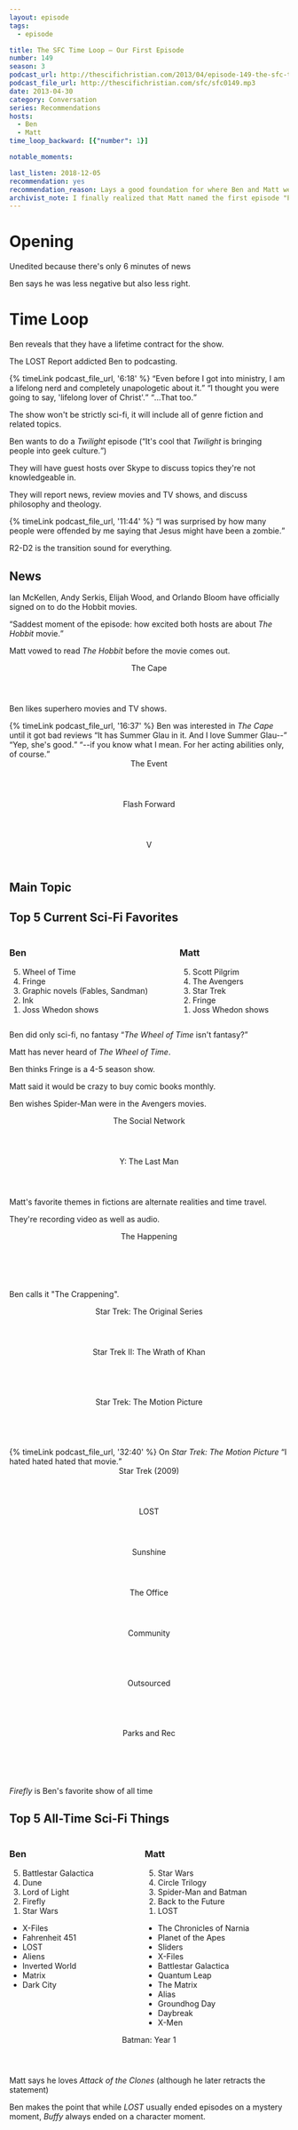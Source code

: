 ```yaml
---
layout: episode
tags:
  - episode

title: The SFC Time Loop – Our First Episode
number: 149
season: 3
podcast_url: http://thescifichristian.com/2013/04/episode-149-the-sfc-time-loop-our-first-episode/
podcast_file_url: http://thescifichristian.com/sfc/sfc0149.mp3
date: 2013-04-30
category: Conversation
series: Recommendations
hosts:
  - Ben
  - Matt
time_loop_backward: [{"number": 1}]

notable_moments:

last_listen: 2018-12-05
recommendation: yes
recommendation_reason: Lays a good foundation for where Ben and Matt were with their interests when they started the show.
archivist_note: I finally realized that Matt named the first episode "Pilot" not because it's a pilot episode, but because the first episode of LOST is titled "Pilot". 🤦‍♂️
---
```

# Opening

Unedited because there's only 6 minutes of news

Ben says he was less negative but also less right.



# Time Loop

Ben reveals that they have a lifetime contract for the show.

The LOST Report addicted Ben to podcasting.

<div class="quote">
  {% timeLink podcast_file_url, '6:18' %}
  <q class="ben">Even before I got into ministry, I am a lifelong nerd and completely unapologetic about it.</q>
  <q class="matt">I thought you were going to say, 'lifelong lover of Christ'.</q>
  <q class="ben">...That too.</q>
</div>

The show won't be strictly sci-fi, it will include all of genre fiction and related topics.

Ben wants to do a <i class="work-title">Twilight</i> episode (<q class="ben inline">It's cool that <i class="work-title">Twilight</i> is bringing people into geek culture.</q>)

They will have guest hosts over Skype to discuss topics they're not knowledgeable in.

They will report news, review movies and TV shows, and discuss philosophy and theology.

<div class="quote">
  {% timeLink podcast_file_url, '11:44' %}
  <q class="matt">I was surprised by how many people were offended by me saying that Jesus might have been a zombie.</q>
</div>

R2-D2 is the transition sound for everything.



## News
Ian McKellen, Andy Serkis, Elijah Wood, and Orlando Bloom have officially signed on to do the Hobbit movies. 

<q class="archivist">Saddest moment of the episode: how excited both hosts are about <i class="work-title">The Hobbit</i> movie.</q>

Matt vowed to read <i class="work-title">The Hobbit</i> before the movie comes out.

<div class="review clearfix is-size-4">
  <header>The Cape</header>
  <div class="rating ben" data-rating="uninterested" title="Uninterested"></div>
  <div class="rating matt" data-rating="yes" title="Yes"></div>
</div>

Ben likes superhero movies and TV shows.

<div class="quote">
  {% timeLink podcast_file_url, '16:37' %}
  <span class="quote-context is-size-6">Ben was interested in <i class="work-title">The Cape</i> until it got bad reviews</span>
  <q class="ben">It has Summer Glau in it. And I love Summer Glau--</q>
  <q class="matt">Yep, she's good.</q>
  <q class="ben">--if you know what I mean. For her acting abilities only, of course.</q>
</div>

<div class="review clearfix is-size-4">
  <header>The Event</header>
  <div class="rating ben" data-rating="no" title="No"></div>
  <div class="rating matt" data-rating="yes" title="Yes"></div>
</div>

<div class="review clearfix is-size-4">
  <header>Flash Forward</header>
  <div class="rating ben" data-rating="no" title="No"></div>
  <div class="rating matt" data-rating="yes" title="Yes"></div>
</div>

<div class="review clearfix is-size-4">
  <header>V</header>
  <div class="rating ben" data-rating="no" title="No"></div>
  <div class="rating matt" data-rating="yes" title="Yes"></div>
</div>



## Main Topic

<div class="top-five">
  <h2 class="has-text-centered">Top 5 Current Sci-Fi Favorites</h2>
  <div class="columns">
    <div class="column ben">
      <h3>Ben</h3>
      <ol reversed>
        <li>Wheel of Time
        <li>Fringe
        <li>Graphic novels (Fables, Sandman) 
        <li>Ink
        <li>Joss Whedon shows
      </ol>
    </div>
    <div class="column matt">
      <h3>Matt</h3>
      <ol reversed>
        <li>Scott Pilgrim
        <li>The Avengers
        <li>Star Trek
        <li>Fringe
        <li>Joss Whedon shows
      </ol>
    </div>
  </div>
</div>

Ben did only sci-fi, no fantasy <q class="archivist inline"><i class="work-title">The Wheel of Time</i> isn't fantasy?</q>

Matt has never heard of <i class="work-title">The Wheel of Time</i>.

Ben thinks Fringe is a 4-5 season show. 

Matt said it would be crazy to buy comic books monthly.

Ben wishes Spider-Man were in the Avengers movies.

<div class="review clearfix is-size-4">
  <header>The Social Network</header>
  <div class="rating ben" data-rating="yes" title="Yes"></div>
  <div class="rating matt" data-rating="no" title="No"></div>
</div>

<div class="review clearfix is-size-4">
  <header>Y: The Last Man</header>
  <div class="rating ben" data-rating="interested" title="Interested"></div>
  <div class="rating matt" data-rating="yes" title="Yes"></div>
</div>

Matt's favorite themes in fictions are alternate realities and time travel.

They're recording video as well as audio.

<div class="review clearfix is-size-4">
  <header>The Happening</header>
  <div class="rating ben" data-rating="no" title="No"></div>
  <div class="rating matt">&nbsp;</div>
</div>

Ben calls it "The Crappening".

<div class="review clearfix is-size-4">
  <header>Star Trek: The Original Series</header>
  <div class="rating ben" data-rating="no" title="No"></div>
  <div class="rating matt" data-rating="yes" title="Yes"></div>
</div>

<div class="review clearfix is-size-4">
  <header>Star Trek II: The Wrath of Khan</header>
  <div class="rating ben" data-rating="yes" title="Yes"></div>
  <div class="rating matt">&nbsp;</div>
</div>

<div class="review clearfix is-size-4">
  <header>Star Trek: The Motion Picture</header>
  <div class="rating ben" data-rating="no" title="No"></div>
  <div class="rating matt">&nbsp;</div>
</div>

<div class="quote">
  {% timeLink podcast_file_url, '32:40' %}
  <span class="quote-context is-size-6">On <i class="work-title">Star Trek: The Motion Picture</i></span>
  <q class="ben">I hated hated hated that movie.</q>
</div>

<div class="review clearfix is-size-4">
  <header>Star Trek (2009)</header>
  <div class="rating ben" data-rating="yes" title="Yes"></div>
  <div class="rating matt" data-rating="yes" title="Yes"></div>
</div>

<div class="review clearfix is-size-4">
  <header>LOST</header>
  <div class="rating ben" data-rating="yes" title="Yes"></div>
  <div class="rating matt" data-rating="yes" title="Yes"></div>
</div>

<div class="review clearfix is-size-4">
  <header>Sunshine</header>
  <div class="rating ben" data-rating="yes" title="Yes"></div>
  <div class="rating matt" data-rating="yes" title="Yes"></div>
</div>

<div class="review clearfix is-size-4">
  <header>The Office</header>
  <div class="rating ben" data-rating="no" title="No"></div>
  <div class="rating matt" data-rating="yes" title="Yes"></div>
</div>

<div class="review clearfix is-size-4">
  <header>Community</header>
  <div class="rating ben">&nbsp;</div>
  <div class="rating matt" data-rating="yes" title="Yes"></div>
</div>

<div class="review clearfix is-size-4">
  <header>Outsourced</header>
  <div class="rating ben">&nbsp;</div>
  <div class="rating matt" data-rating="yes" title="Yes"></div>
</div>

<div class="review clearfix is-size-4">
  <header>Parks and Rec</header>
  <div class="rating ben" data-rating="yes" title="Yes"></div>
  <div class="rating matt">&nbsp;</div>
</div>

<i class="work-title">Firefly</i> is Ben's favorite show of all time

<div class="top-five">
  <h2 class="has-text-centered">Top 5 All-Time Sci-Fi Things</h2>
  <div class="columns">
    <div class="column ben">
      <h3>Ben</h3>
      <ol reversed>
        <li>Battlestar Galactica
        <li>Dune
        <li>Lord of Light
        <li>Firefly
        <li>Star Wars
      </ol>
      <ul>
        <li>X-Files 
        <li>Fahrenheit 451
        <li>LOST
        <li>Aliens
        <li>Inverted World
        <li>Matrix
        <li>Dark City
      </ul>
    </div>
    <div class="column matt">
      <h3>Matt</h3>
      <ol reversed>
        <li>Star Wars
        <li>Circle Trilogy
        <li>Spider-Man and Batman
        <li>Back to the Future
        <li>LOST
      </ol>
      <ul>
        <li>The Chronicles of Narnia
        <li>Planet of the Apes
        <li>Sliders
        <li>X-Files
        <li>Battlestar Galactica
        <li>Quantum Leap
        <li>The Matrix
        <li>Alias
        <li>Groundhog Day
        <li>Daybreak
        <li>X-Men
      </ul>
    </div>
  </div>
</div>

<div class="review clearfix is-size-4">
  <header>Batman: Year 1</header>
  <div class="rating ben" data-rating="yes" title="Yes"></div>
  <div class="rating matt" data-rating="interested" title="Interested"></div>
</div>

Matt says he loves <i class="work-title">Attack of the Clones</i> (although he later retracts the statement) 

Ben makes the point that while <i class="work-title">LOST</i> usually ended episodes on a mystery moment, <i class="work-title">Buffy</i> always ended on a character moment.